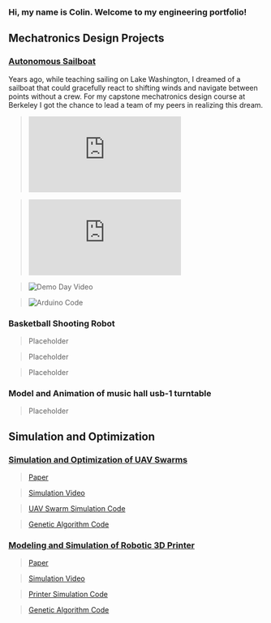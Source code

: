 ### Hi, my name is Colin. Welcome to my engineering portfolio!

## Mechatronics Design Projects

### [Autonomous Sailboat](https://github.com/cacton77/Autonomous-Sailboat)

Years ago, while teaching sailing on Lake Washington, I dreamed of a sailboat that could gracefully react to shifting winds and navigate between points without a crew. For my capstone mechatronics design course at Berkeley I got the chance to lead a team of my peers in realizing this dream.

> ![Full Assembly](https://github.com/cacton77/Autonomous-Sailboat/blob/main/autonomous_sailboat_assembly.stl)

> ![Anemometer](https://github.com/cacton77/Autonomous-Sailboat/blob/main/anemometer.stl)

> ![Demo Day Video](https://www.youtube.com/watch?v=Hydo_2GYRXk&feature=youtu.be)

> ![Arduino Code](https://github.com/cacton77/Autonomous-Sailboat/blob/main/Full_Sail/Full_Sail.ino)

### Basketball Shooting Robot

> Placeholder

> Placeholder

> Placeholder

### Model and Animation of music hall usb-1 turntable

> Placeholder

## Simulation and Optimization

### [Simulation and Optimization of UAV Swarms](https://github.com/cacton77/Modeling-and-Optimization-of-UAV-Swarms)

> [Paper](https://github.com/cacton77/Modeling-and-Optimization-of-UAV-Swarms/blob/main/ActonProject2.pdf)

> [Simulation Video](https://github.com/cacton77/Modeling-and-Optimization-of-UAV-Swarms/blob/main/FinalSim.gif)

> [UAV Swarm Simulation Code](https://github.com/cacton77/Modeling-and-Optimization-of-UAV-Swarms/blob/main/swarmSim2.m)

> [Genetic Algorithm Code](https://github.com/cacton77/Modeling-and-Optimization-of-UAV-Swarms/blob/main/Script1.m)

### [Modeling and Simulation of Robotic 3D Printer](https://github.com/cacton77/Modeling-and-Simulation-of-Robotic-3D-Printer)

> [Paper](https://github.com/cacton77/Modeling-and-Simulation-of-Robotic-3D-Printer/blob/main/Project_3_Report.pdf)

> [Simulation Video](https://github.com/cacton77/Modeling-and-Simulation-of-Robotic-3D-Printer/blob/main/1ElFieldOn.gif)

> [Printer Simulation Code](https://github.com/cacton77/Modeling-and-Simulation-of-Robotic-3D-Printer/blob/main/roboPrinterSim.m)

> [Genetic Algorithm Code](https://github.com/cacton77/Modeling-and-Simulation-of-Robotic-3D-Printer/blob/main/script1.m)

<!--
**cacton77/cacton77** is a ✨ _special_ ✨ repository because its `README.md` (this file) appears on your GitHub profile.

Here are some ideas to get you started:

- 🔭 I’m currently working on ...
- 🌱 I’m currently learning ...
- 👯 I’m looking to collaborate on ...
- 🤔 I’m looking for help with ...
- 💬 Ask me about ...
- 📫 How to reach me: ...
- 😄 Pronouns: ...
- ⚡ Fun fact: ...
-->

